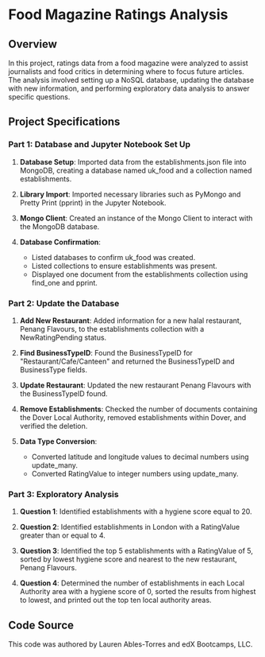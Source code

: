 # Food Magazine Ratings Analysis

## Overview
In this project, ratings data from a food magazine were analyzed to assist journalists and food critics in determining where to focus future articles. The analysis involved setting up a NoSQL database, updating the database with new information, and performing exploratory data analysis to answer specific questions.

## Project Specifications
### Part 1: Database and Jupyter Notebook Set Up
1. **Database Setup**: Imported data from the establishments.json file into MongoDB, creating a database named uk_food and a collection named establishments.

2. **Library Import**: Imported necessary libraries such as PyMongo and Pretty Print (pprint) in the Jupyter Notebook.

3. **Mongo Client**: Created an instance of the Mongo Client to interact with the MongoDB database.

4. **Database Confirmation**: 
   - Listed databases to confirm uk_food was created.
   - Listed collections to ensure establishments was present.
   - Displayed one document from the establishments collection using find_one and pprint.

### Part 2: Update the Database
1. **Add New Restaurant**: Added information for a new halal restaurant, Penang Flavours, to the establishments collection with a NewRatingPending status.

2. **Find BusinessTypeID**: Found the BusinessTypeID for "Restaurant/Cafe/Canteen" and returned the BusinessTypeID and BusinessType fields.

3. **Update Restaurant**: Updated the new restaurant Penang Flavours with the BusinessTypeID found.

4. **Remove Establishments**: Checked the number of documents containing the Dover Local Authority, removed establishments within Dover, and verified the deletion.

5. **Data Type Conversion**: 
   - Converted latitude and longitude values to decimal numbers using update_many.
   - Converted RatingValue to integer numbers using update_many.

### Part 3: Exploratory Analysis
1. **Question 1**: Identified establishments with a hygiene score equal to 20.

2. **Question 2**: Identified establishments in London with a RatingValue greater than or equal to 4.

3. **Question 3**: Identified the top 5 establishments with a RatingValue of 5, sorted by lowest hygiene score and nearest to the new restaurant, Penang Flavours.

4. **Question 4**: Determined the number of establishments in each Local Authority area with a hygiene score of 0, sorted the results from highest to lowest, and printed out the top ten local authority areas.

## Code Source
This code was authored by Lauren Ables-Torres and edX Bootcamps, LLC.
